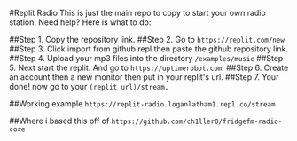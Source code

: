 #Replit Radio
This is just the main repo to copy to start your own radio station. Need help? Here is what to do:

##Step 1.
Copy the repository link. 
##Step 2.
Go to `https://replit.com/new`
##Step 3. 
Click import from github repl then paste the github repository link.
##Step 4.
Upload your mp3 files into the directory `/examples/music`
##Step 5.
Next start the replit. And go to `https://uptimerobot.com`.
##Step 6. 
Create an account then a new monitor then put in your replit's url.
##Step 7.
Your done! now go to your `(replit url)/stream.`

##Working example
`https://replit-radio.loganlatham1.repl.co/stream`

##Where i based this off of
`https://github.com/ch1ller0/fridgefm-radio-core`
